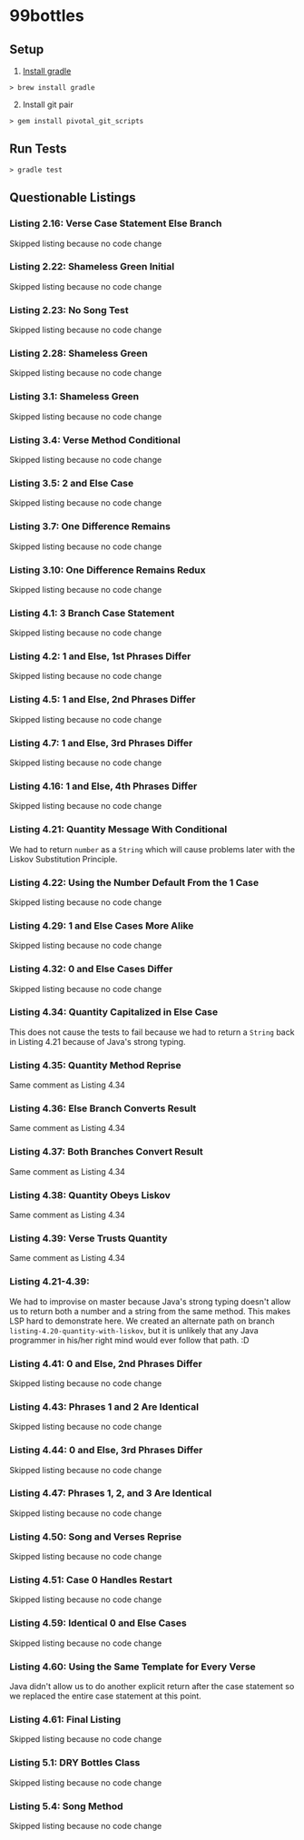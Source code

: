 # 99bottles

## Setup

1. [Install gradle](https://gradle.org/install/)

`> brew install gradle`

2. Install git pair

`> gem install pivotal_git_scripts`

## Run Tests

`> gradle test`

## Questionable Listings

### Listing 2.16: Verse Case Statement Else Branch
Skipped listing because no code change

### Listing 2.22: Shameless Green Initial
Skipped listing because no code change

### Listing 2.23: No Song Test
Skipped listing because no code change

### Listing 2.28: Shameless Green
Skipped listing because no code change

### Listing 3.1: Shameless Green
Skipped listing because no code change

### Listing 3.4: Verse Method Conditional
Skipped listing because no code change

### Listing 3.5: 2 and Else Case
Skipped listing because no code change

### Listing 3.7: One Difference Remains
Skipped listing because no code change

### Listing 3.10: One Difference Remains Redux
Skipped listing because no code change

### Listing 4.1: 3 Branch Case Statement
Skipped listing because no code change

### Listing 4.2: 1 and Else, 1st Phrases Differ
Skipped listing because no code change

### Listing 4.5: 1 and Else, 2nd Phrases Differ
Skipped listing because no code change

### Listing 4.7: 1 and Else, 3rd Phrases Differ
Skipped listing because no code change

### Listing 4.16: 1 and Else, 4th Phrases Differ
Skipped listing because no code change

### Listing 4.21: Quantity Message With Conditional
We had to return `number` as a `String` which will cause problems later with the Liskov Substitution Principle.

### Listing 4.22: Using the Number Default From the 1 Case
Skipped listing because no code change

### Listing 4.29: 1 and Else Cases More Alike
Skipped listing because no code change

### Listing 4.32: 0 and Else Cases Differ
Skipped listing because no code change

### Listing 4.34: Quantity Capitalized in Else Case
This does not cause the tests to fail because we had to return a `String` back in Listing 4.21 because of Java's strong typing.

### Listing 4.35: Quantity Method Reprise
Same comment as Listing 4.34

### Listing 4.36: Else Branch Converts Result
Same comment as Listing 4.34

### Listing 4.37: Both Branches Convert Result
Same comment as Listing 4.34

### Listing 4.38: Quantity Obeys Liskov
Same comment as Listing 4.34

### Listing 4.39: Verse Trusts Quantity
Same comment as Listing 4.34

### Listing 4.21-4.39:
We had to improvise on master because Java's strong typing doesn't allow us to return both a number and a string from the same method. This makes LSP hard to demonstrate here. We created an alternate path on branch `listing-4.20-quantity-with-liskov`, but it is unlikely that any Java programmer in his/her right mind would ever follow that path. :D

### Listing 4.41: 0 and Else, 2nd Phrases Differ
Skipped listing because no code change

### Listing 4.43: Phrases 1 and 2 Are Identical
Skipped listing because no code change

### Listing 4.44: 0 and Else, 3rd Phrases Differ
Skipped listing because no code change

### Listing 4.47: Phrases 1, 2, and 3 Are Identical
Skipped listing because no code change

### Listing 4.50: Song and Verses Reprise
Skipped listing because no code change

### Listing 4.51: Case 0 Handles Restart
Skipped listing because no code change

### Listing 4.59: Identical 0 and Else Cases
Skipped listing because no code change

### Listing 4.60: Using the Same Template for Every Verse
Java didn't allow us to do another explicit return after the case statement so we replaced the entire case statement at this point.

### Listing 4.61: Final Listing
Skipped listing because no code change

### Listing 5.1: DRY Bottles Class
Skipped listing because no code change

### Listing 5.4: Song Method
Skipped listing because no code change